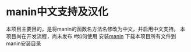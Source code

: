 # manin中文支持及汉化
本项目主要目的，是将manin的函数名方法名修改为中文，并启用中文支持。
本项目尚在开发流程，尚未发布
#如何使用
安装[manin](https://github.com/3b1b/manim)
下载本项目所有文件到manin安装目录
